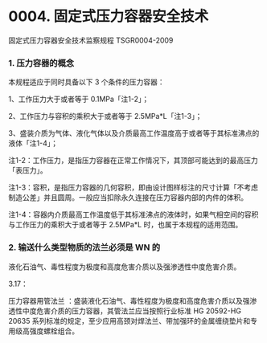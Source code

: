 # 0004. 固定式压力容器安全技术
固定式压力容器安全技术监察规程 TSGR0004-2009

### 1. 压力容器的概念
本规程适应于同时具备以下 3 个条件的压力容器：

1、工作压力大于或者等于 0.1MPa「注1-2」；

2、工作压力与容积的乘积大于或者等于 2.5MPa*L「注1-3」；

3、盛装介质为气体、液化气体以及介质最高工作温度高于或者等于其标准沸点的液体「注1-4」；

注1-2：工作压力，是指压力容器在正常工作情况下，其顶部可能达到的最高压力「表压力」。

注1-3：容积，是指压力容器的几何容积，即由设计图样标注的尺寸计算「不考虑制造公差」并且圆周。一般应当扣除永久连接在压力容器内部的内件的体积。

注1-4：容器内介质最高工作温度低于其标准沸点的液体时，如果气相空间的容积与工作压力的乘积大于或者等于 2.5MPa*L 时，也属于本规程的适用范围。

### 2. 输送什么类型物质的法兰必须是 WN 的
液化石油气、毒性程度为极度和高度危害介质以及强渗透性中度危害介质。

3.17：

压力容器用管法兰 ：盛装液化石油气、毒性程度为极度和高度危害介质以及强渗透性中度危害介质的压力容器，其管法兰应当按照行业标准 HG 20592-HG 20635 系列标准的规定，至少应用高颈对焊法兰、带加强环的金属缠绕垫片和专用级高强度螺栓组合。 
